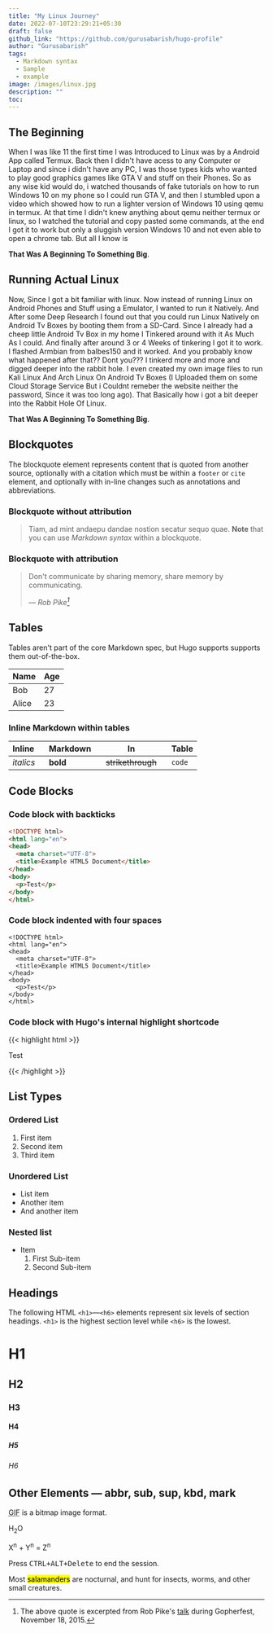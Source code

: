 ```yaml
---
title: "My Linux Journey"
date: 2022-07-10T23:29:21+05:30
draft: false
github_link: "https://github.com/gurusabarish/hugo-profile"
author: "Gurusabarish"
tags:
  - Markdown syntax
  - Sample
  - example
image: /images/linux.jpg
description: ""
toc: 
---
```


## The Beginning

When I was like 11 the first time I was Introduced to Linux was by a Android App called Termux. Back then I didn't have acess to any Computer or Laptop and since i didn't have any PC, I was those types kids who wanted to play good graphics games like GTA V and stuff on their Phones. So as any wise kid would do, i watched thousands of fake tutorials on how to run Windows 10 on my phone so I could run GTA V, and then I stumbled upon a video which showed how to run a lighter version of Windows 10 using qemu in termux. At that time I didn't knew anything about qemu neither termux or linux, so I watched the tutorial and copy pasted some commands, at the end I got it to work but only a sluggish version Windows 10 and not even able to open a chrome tab. But all I know is 


__That Was A Beginning To Something Big__.

## Running Actual Linux

Now, Since I got a bit familiar with linux. Now instead of running Linux on Android Phones and Stuff using a Emulator, I wanted to run it Natively. And After some Deep Research I found out that you could run Linux Natively on Android Tv Boxes by booting them from a SD-Card. Since I already had a cheep little Android Tv Box in my home I Tinkered around with it As Much As I could. And finally after around 3 or 4 Weeks of tinkering I got it to work. I flashed Armbian from balbes150 and it worked. And you probably know what happened after that?? Dont you??? I tinkerd more and more and digged deeper into the rabbit hole. I even created my own image files to run Kali Linux And Arch Linux On Android Tv Boxes (I Uploaded them on some Cloud Storage Service But i Couldnt remeber the website neither the password, Since it was too long ago). That Basically how i got a bit deeper into the Rabbit Hole Of Linux.

__That Was A Beginning To Something Big__.
## Blockquotes

The blockquote element represents content that is quoted from another source, optionally with a citation which must be within a `footer` or `cite` element, and optionally with in-line changes such as annotations and abbreviations.

### Blockquote without attribution


> Tiam, ad mint andaepu dandae nostion secatur sequo quae.
> **Note** that you can use *Markdown syntax* within a blockquote.


### Blockquote with attribution


> Don't communicate by sharing memory, share memory by communicating.</p>
> — <cite>Rob Pike[^1]</cite>


[^1]: The above quote is excerpted from Rob Pike's [talk](https://www.youtube.com/watch?v=PAAkCSZUG1c) during Gopherfest, November 18, 2015.

## Tables

Tables aren't part of the core Markdown spec, but Hugo supports supports them out-of-the-box.

   | Name  | Age |
   | ----- | --- |
   | Bob   | 27  |
   | Alice | 23  |

### Inline Markdown within tables

| Inline&nbsp;&nbsp;&nbsp; | Markdown&nbsp;&nbsp;&nbsp; | In&nbsp;&nbsp;&nbsp;                | Table  |
| ------------------------ | -------------------------- | ----------------------------------- | ------ |
| *italics*                | **bold**                   | ~~strikethrough~~&nbsp;&nbsp;&nbsp; | `code` |

## Code Blocks

### Code block with backticks

``` html
<!DOCTYPE html>
<html lang="en">
<head>
  <meta charset="UTF-8">
  <title>Example HTML5 Document</title>
</head>
<body>
  <p>Test</p>
</body>
</html>
```
### Code block indented with four spaces

    <!DOCTYPE html>
    <html lang="en">
    <head>
      <meta charset="UTF-8">
      <title>Example HTML5 Document</title>
    </head>
    <body>
      <p>Test</p>
    </body>
    </html>

### Code block with Hugo's internal highlight shortcode
{{< highlight html >}}
<!DOCTYPE html>
<html lang="en">
<head>
  <meta charset="UTF-8">
  <title>Example HTML5 Document</title>
</head>
<body>
  <p>Test</p>
</body>
</html>
{{< /highlight >}}

## List Types

### Ordered List

1. First item
2. Second item
3. Third item

### Unordered List

* List item
* Another item
* And another item

### Nested list

* Item
  1. First Sub-item
  2. Second Sub-item

## Headings

The following HTML `<h1>`—`<h6>` elements represent six levels of section headings. `<h1>` is the highest section level while `<h6>` is the lowest.

# H1
## H2
### H3
#### H4
##### H5
###### H6

## Other Elements — abbr, sub, sup, kbd, mark

<abbr title="Graphics Interchange Format">GIF</abbr> is a bitmap image format.

H<sub>2</sub>O

X<sup>n</sup> + Y<sup>n</sup> = Z<sup>n</sup>

Press <kbd><kbd>CTRL</kbd>+<kbd>ALT</kbd>+<kbd>Delete</kbd></kbd> to end the session.

Most <mark>salamanders</mark> are nocturnal, and hunt for insects, worms, and other small creatures.
